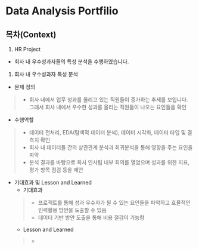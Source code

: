 # Data Analysis Portfilio

목차(Context)
-------------

1. HR Project
* 회사 내 우수성과자들의 특성 분석을 수행하였습니다.


1. 회사 내 우수성과자 특성 분석

- 문제 정의
 > - 회사 내에서 업무 성과를 올리고 있는 직원들이 증가하는 추세를 보입니다. 그래서 회사 내에서 우수한 성과를 올리는 직원들이 나오는 요인들을 확인

- 수행역할
 > - 데이터 전처리, EDA(탐색적 데이터 분석), 데이터 시각화, 데이터 타입 및 결측치 확인
 > - 회사 내 데이터들 간의 상관관계 분석과 회귀분석을 통해 영향을 주는 요인을 파악
 > - 분석 결과를 바탕으로 회사 인사팀 내부 회의를 열었으며 성과를 위한 지표, 평가 항목 점검 등을 제안
 
- 기대효과 및 Lesson and Learned
  + 기대효과
  > - 프로젝트를 통해 성과 우수자가 될 수 있는 요인들을 파악하고 효율적인 인력활용 방안을 도출할 수 있음
  > - 데이터 기반 방안 도출을 통해 비용 절감이 가능함
  + Lesson and Learned
  > - 
